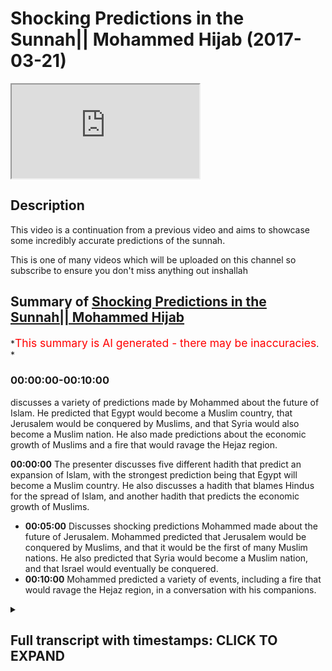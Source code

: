 # Shocking Predictions in the Sunnah|| Mohammed Hijab (2017-03-21)

<iframe loading='lazy' allow='autoplay' src='https://www.youtube.com/embed/ezvPEwizqRc'></iframe>

## Description

This video is a continuation from a previous video and aims to showcase some incredibly accurate predictions of the sunnah.

This is one of many videos which will be uploaded on this channel so subscribe to ensure you don't miss anything out inshallah

## Summary of [Shocking Predictions in the Sunnah|| Mohammed Hijab](https://www.youtube.com/watch?v=ezvPEwizqRc)

*<span style="color:red; font-size:125%">This summary is AI generated - there may be inaccuracies</span>. *

### <a onclick="modifyYTiframeseektime('0')">00:00:00-00:10:00</a>

discusses a variety of predictions made by Mohammed about the future of Islam. He predicted that Egypt would become a Muslim country, that Jerusalem would be conquered by Muslims, and that Syria would also become a Muslim nation. He also made predictions about the economic growth of Muslims and a fire that would ravage the Hejaz region.

**<a onclick="modifyYTiframeseektime('0')">00:00:00</a>** The presenter discusses five different hadith that predict an expansion of Islam, with the strongest prediction being that Egypt will become a Muslim country. He also discusses a hadith that blames Hindus for the spread of Islam, and another hadith that predicts the economic growth of Muslims.

* **<a onclick="modifyYTiframeseektime('300')">00:05:00</a>** Discusses shocking predictions Mohammed made about the future of Jerusalem. Mohammed predicted that Jerusalem would be conquered by Muslims, and that it would be the first of many Muslim nations. He also predicted that Syria would become a Muslim nation, and that Israel would eventually be conquered.
* **<a onclick="modifyYTiframeseektime('600')">00:10:00</a>** Mohammed predicted a variety of events, including a fire that would ravage the Hejaz region, in a conversation with his companions.

<details><summary><h2>Full transcript with timestamps: CLICK TO EXPAND</h2></summary>

<a onclick="modifyYTiframeseektime('1')">0:00:01</a> palutena's fee so he also that he would  
<a onclick="modifyYTiframeseektime('8')">0:00:08</a> Jimmy authority this is um five  
<a onclick="modifyYTiframeseektime('12')">0:00:12</a> predictions enterprise we promise and  
<a onclick="modifyYTiframeseektime('14')">0:00:14</a> move on now to the sunnah and the so  
<a onclick="modifyYTiframeseektime('16')">0:00:16</a> many will lie there's so many things  
<a onclick="modifyYTiframeseektime('17')">0:00:17</a> there there's literally so many cyclists  
<a onclick="modifyYTiframeseektime('19')">0:00:19</a> i was looking at some of the notes i had  
<a onclick="modifyYTiframeseektime('21')">0:00:21</a> from you know things I did before before  
<a onclick="modifyYTiframeseektime('23')">0:00:23</a> I came here today and I just like how am  
<a onclick="modifyYTiframeseektime('27')">0:00:27</a> I going to condense this how am I going  
<a onclick="modifyYTiframeseektime('28')">0:00:28</a> to explain as literally so much yeah but  
<a onclick="modifyYTiframeseektime('31')">0:00:31</a> I'll try my best to just give you a  
<a onclick="modifyYTiframeseektime('32')">0:00:32</a> little bit of things here and there and  
<a onclick="modifyYTiframeseektime('34')">0:00:34</a> the way I think I'll do this is I'll  
<a onclick="modifyYTiframeseektime('36')">0:00:36</a> give you some I'll divide into three  
<a onclick="modifyYTiframeseektime('39')">0:00:39</a> parts  
<a onclick="modifyYTiframeseektime('39')">0:00:39</a> yeah let's divide into three parts I'll  
<a onclick="modifyYTiframeseektime('41')">0:00:41</a> talk about general pretty specific  
<a onclick="modifyYTiframeseektime('43')">0:00:43</a> predictions about you could say  
<a onclick="modifyYTiframeseektime('48')">0:00:48</a> demographics or politics or military  
<a onclick="modifyYTiframeseektime('52')">0:00:52</a> expansion or whether you want to call it  
<a onclick="modifyYTiframeseektime('54')">0:00:54</a> number two or say specific predictions  
<a onclick="modifyYTiframeseektime('57')">0:00:57</a> human beings that the Prophet predicted  
<a onclick="modifyYTiframeseektime('59')">0:00:59</a> this will happen  
<a onclick="modifyYTiframeseektime('59')">0:00:59</a> number three things of today that's some  
<a onclick="modifyYTiframeseektime('63')">0:01:03</a> of the scholars of our time I've said  
<a onclick="modifyYTiframeseektime('64')">0:01:04</a> this is what the Prophet was meaning yes  
<a onclick="modifyYTiframeseektime('67')">0:01:07</a> and four so we'll leave it City three  
<a onclick="modifyYTiframeseektime('71')">0:01:11</a> things yeah we could we can go into a  
<a onclick="modifyYTiframeseektime('73')">0:01:13</a> big discussion otherwise I saw the first  
<a onclick="modifyYTiframeseektime('75')">0:01:15</a> one there's a hadith which is narrated  
<a onclick="modifyYTiframeseektime('77')">0:01:17</a> by Thor been well above Muhammad's Allah  
<a onclick="modifyYTiframeseektime('79')">0:01:19</a> sorry I said he says Oh a lil up he says  
<a onclick="modifyYTiframeseektime('84')">0:01:24</a> the earth the earth has been projected  
<a onclick="modifyYTiframeseektime('85')">0:01:25</a> in front of me yes for a height Mashhadi  
<a onclick="modifyYTiframeseektime('90')">0:01:30</a> caja oh no hurry back  
<a onclick="modifyYTiframeseektime('91')">0:01:31</a> I saw its eastern parts and its western  
<a onclick="modifyYTiframeseektime('93')">0:01:33</a> part when Almighty he says that  
<a onclick="modifyYTiframeseektime('97')">0:01:37</a> certainly my Ummah say Abajo  
<a onclick="modifyYTiframeseektime('100')">0:01:40</a> moo-coo ha would definitely moco  
<a onclick="modifyYTiframeseektime('104')">0:01:44</a> Hammonds mullahs the basically the  
<a onclick="modifyYTiframeseektime('105')">0:01:45</a> possession is ownership it will reach or  
<a onclick="modifyYTiframeseektime('108')">0:01:48</a> have the ownership of these areas  
<a onclick="modifyYTiframeseektime('110')">0:01:50</a> Missouri le Manhattan what has been  
<a onclick="modifyYTiframeseektime('114')">0:01:54</a> projected to me from this path which is  
<a onclick="modifyYTiframeseektime('117')">0:01:57</a> an interesting phraseology by the way  
<a onclick="modifyYTiframeseektime('118')">0:01:58</a> Mizzou really mean hair so it's parts of  
<a onclick="modifyYTiframeseektime('121')">0:02:01</a> it  
<a onclick="modifyYTiframeseektime('121')">0:02:01</a> Mina min but is like a builder so Bob  
<a onclick="modifyYTiframeseektime('128')">0:02:08</a> Hope not all of it so here we have  
<a onclick="modifyYTiframeseektime('131')">0:02:11</a> a prediction and if obviously look in  
<a onclick="modifyYTiframeseektime('133')">0:02:13</a> the map this is one thing they  
<a onclick="modifyYTiframeseektime('134')">0:02:14</a> completely even today that's ok well  
<a onclick="modifyYTiframeseektime('136')">0:02:16</a> that could have been put in afterwards  
<a onclick="modifyYTiframeseektime('137')">0:02:17</a> huh put enough to it look at the map is  
<a onclick="modifyYTiframeseektime('140')">0:02:20</a> the expansion is eastward and westward  
<a onclick="modifyYTiframeseektime('142')">0:02:22</a> that's the expansion well that is how  
<a onclick="modifyYTiframeseektime('144')">0:02:24</a> where Islam spread you could say is  
<a onclick="modifyYTiframeseektime('146')">0:02:26</a> spread from the east and from the West  
<a onclick="modifyYTiframeseektime('148')">0:02:28</a> that's how it spread it didn't go north  
<a onclick="modifyYTiframeseektime('151')">0:02:31</a> and south necessarily it could have been  
<a onclick="modifyYTiframeseektime('153')">0:02:33</a> lost and south it doesn't go that way  
<a onclick="modifyYTiframeseektime('155')">0:02:35</a> in this HTML how hard yeah he didn't say  
<a onclick="modifyYTiframeseektime('157')">0:02:37</a> that he didn't say the northern shires  
<a onclick="modifyYTiframeseektime('160')">0:02:40</a> receiver he said machete machete kaha  
<a onclick="modifyYTiframeseektime('163')">0:02:43</a> Omaha Reba it's east and west parts you  
<a onclick="modifyYTiframeseektime('168')">0:02:48</a> see what I mean so this is one general  
<a onclick="modifyYTiframeseektime('171')">0:02:51</a> thing that the programís of us a time  
<a onclick="modifyYTiframeseektime('172')">0:02:52</a> predicted but there's more the pro  
<a onclick="modifyYTiframeseektime('175')">0:02:55</a> mohammed saleh swamps and the hadith  
<a onclick="modifyYTiframeseektime('176')">0:02:56</a> which has some DAF in it but doc means  
<a onclick="modifyYTiframeseektime('178')">0:02:58</a> is it's got some weakness in it but  
<a onclick="modifyYTiframeseektime('180')">0:03:00</a> there's another hadith which makes it  
<a onclick="modifyYTiframeseektime('181')">0:03:01</a> basically completely strong and I'll  
<a onclick="modifyYTiframeseektime('182')">0:03:02</a> tell you what the DAF one is the by  
<a onclick="modifyYTiframeseektime('184')">0:03:04</a> phone is and what the strong one is he  
<a onclick="modifyYTiframeseektime('185')">0:03:05</a> said so after s economy strong you're  
<a onclick="modifyYTiframeseektime('188')">0:03:08</a> going to open or a and be victorious in  
<a onclick="modifyYTiframeseektime('191')">0:03:11</a> Egypt clearly this is quite a  
<a onclick="modifyYTiframeseektime('197')">0:03:17</a> straightforward prediction so there's a  
<a onclick="modifyYTiframeseektime('201')">0:03:21</a> bill witnessin Hadees so we go to some  
<a onclick="modifyYTiframeseektime('203')">0:03:23</a> Muslim where is obviously you'll find  
<a onclick="modifyYTiframeseektime('204')">0:03:24</a> much less weakness in the book well  
<a onclick="modifyYTiframeseektime('206')">0:03:26</a> whether Pajaro salami said set f Tohono  
<a onclick="modifyYTiframeseektime('212')">0:03:32</a> alban youth cairo free help a lot  
<a onclick="modifyYTiframeseektime('215')">0:03:35</a> he said that you are going to open our  
<a onclick="modifyYTiframeseektime('216')">0:03:36</a> country which the Farhat is mentioned  
<a onclick="modifyYTiframeseektime('218')">0:03:38</a> now and now away says the thought is  
<a onclick="modifyYTiframeseektime('219')">0:03:39</a> basically a currency which is only used  
<a onclick="modifyYTiframeseektime('221')">0:03:41</a> in each of that time so this if you put  
<a onclick="modifyYTiframeseektime('222')">0:03:42</a> the weak hadith  
<a onclick="modifyYTiframeseektime('223')">0:03:43</a> with this kind of shoddy you come to the  
<a onclick="modifyYTiframeseektime('225')">0:03:45</a> conclusion that yes is talking yej yeah  
<a onclick="modifyYTiframeseektime('228')">0:03:48</a> it's talking about here in zhabin the  
<a onclick="modifyYTiframeseektime('230')">0:03:50</a> poor mohammed salameh  
<a onclick="modifyYTiframeseektime('231')">0:03:51</a> he predicted that Egypt would be a  
<a onclick="modifyYTiframeseektime('234')">0:03:54</a> Muslim country and this is exactly look  
<a onclick="modifyYTiframeseektime('236')">0:03:56</a> in the map and this vibe is what I'm  
<a onclick="modifyYTiframeseektime('239')">0:03:59</a> probably in proof of that myself  
<a onclick="modifyYTiframeseektime('241')">0:04:01</a> yeah so this is one prediction I lost  
<a onclick="modifyYTiframeseektime('243')">0:04:03</a> the program assalam he continues in a  
<a onclick="modifyYTiframeseektime('246')">0:04:06</a> different idea when he talks about and  
<a onclick="modifyYTiframeseektime('249')">0:04:09</a> this does hadith is actually five or six  
<a onclick="modifyYTiframeseektime('251')">0:04:11</a> different IDs different connections  
<a onclick="modifyYTiframeseektime('253')">0:04:13</a> talking about al Hindu Sint  
<a onclick="modifyYTiframeseektime('255')">0:04:15</a> by the way which is basically indian  
<a onclick="modifyYTiframeseektime('256')">0:04:16</a> pakistan all of you may be from pakistan  
<a onclick="modifyYTiframeseektime('258')">0:04:18</a> yeah the one about cindy's DYFS is weak  
<a onclick="modifyYTiframeseektime('261')">0:04:21</a> it has dauphin it's got some weakness in  
<a onclick="modifyYTiframeseektime('264')">0:04:24</a> it but yeah it because  
<a onclick="modifyYTiframeseektime('265')">0:04:25</a> about the futures we don't happen that  
<a onclick="modifyYTiframeseektime('267')">0:04:27</a> basically the Muslims went into Pakistan  
<a onclick="modifyYTiframeseektime('269')">0:04:29</a> as sindelle obviously Pakistan is a new  
<a onclick="modifyYTiframeseektime('271')">0:04:31</a> nation yeah of I don't know X amount of  
<a onclick="modifyYTiframeseektime('274')">0:04:34</a> years whoever whenever they claimed  
<a onclick="modifyYTiframeseektime('276')">0:04:36</a> independence but the Sindh region which  
<a onclick="modifyYTiframeseektime('278')">0:04:38</a> encompasses Pakistan this was always  
<a onclick="modifyYTiframeseektime('281')">0:04:41</a> there obviously the Diploma has a summit  
<a onclick="modifyYTiframeseektime('283')">0:04:43</a> he mentioned that and the weak hadith  
<a onclick="modifyYTiframeseektime('285')">0:04:45</a> but the one which talks about Hindu  
<a onclick="modifyYTiframeseektime('287')">0:04:47</a> sinned  
<a onclick="modifyYTiframeseektime('288')">0:04:48</a> that is a strong hadith which is  
<a onclick="modifyYTiframeseektime('290')">0:04:50</a> narrated by abu bakr radiallahu anhu  
<a onclick="modifyYTiframeseektime('292')">0:04:52</a> some of the scholars to be fair say that  
<a onclick="modifyYTiframeseektime('294')">0:04:54</a> this is not talking about this  
<a onclick="modifyYTiframeseektime('296')">0:04:56</a> particular expansion although implica  
<a onclick="modifyYTiframeseektime('298')">0:04:58</a> theory seems to be talking about that  
<a onclick="modifyYTiframeseektime('299')">0:04:59</a> and even blaming her he says that the  
<a onclick="modifyYTiframeseektime('302')">0:05:02</a> Muslims conquered Pakistan and India so  
<a onclick="modifyYTiframeseektime('306')">0:05:06</a> accepted both it seems like he accepted  
<a onclick="modifyYTiframeseektime('308')">0:05:08</a> both any terms at the time of Maori as  
<a onclick="modifyYTiframeseektime('311')">0:05:11</a> one time and afterwards like in the for  
<a onclick="modifyYTiframeseektime('313')">0:05:13</a> 400 a H after his era this happened so  
<a onclick="modifyYTiframeseektime('317')">0:05:17</a> from a merciless alarm I predicted mmm  
<a onclick="modifyYTiframeseektime('320')">0:05:20</a> you predicted these things you could say  
<a onclick="modifyYTiframeseektime('322')">0:05:22</a> it's possible that a loss at the Pahoa  
<a onclick="modifyYTiframeseektime('325')">0:05:25</a> Salaam was told about these big nations  
<a onclick="modifyYTiframeseektime('327')">0:05:27</a> that would become Muslim nations and  
<a onclick="modifyYTiframeseektime('328')">0:05:28</a> some of the biggest Muslim nations in  
<a onclick="modifyYTiframeseektime('330')">0:05:30</a> the world now and obviously Pakistan is  
<a onclick="modifyYTiframeseektime('333')">0:05:33</a> one of the top five yeah top five and  
<a onclick="modifyYTiframeseektime('335')">0:05:35</a> India's one of the problems obtain a lot  
<a onclick="modifyYTiframeseektime('337')">0:05:37</a> even though it's 80 percent Hindu yes  
<a onclick="modifyYTiframeseektime('340')">0:05:40</a> anyways he then predicted something else  
<a onclick="modifyYTiframeseektime('343')">0:05:43</a> toccata this is an SI hadith narrated by  
<a onclick="modifyYTiframeseektime('346')">0:05:46</a> Barrera  
<a onclick="modifyYTiframeseektime('346')">0:05:46</a> he would nourished by the way Maggiore  
<a onclick="modifyYTiframeseektime('348')">0:05:48</a> of talked even probably the majority  
<a onclick="modifyYTiframeseektime('350')">0:05:50</a> idea yeah he says to car to Luna  
<a onclick="modifyYTiframeseektime('353')">0:05:53</a> let Akuma sir I said that this is one of  
<a onclick="modifyYTiframeseektime('356')">0:05:56</a> the alimentive it's a letter home Assad  
<a onclick="modifyYTiframeseektime('358')">0:05:58</a> the Tsar will not be established hotter  
<a onclick="modifyYTiframeseektime('362')">0:06:02</a> to party Luna  
<a onclick="modifyYTiframeseektime('363')">0:06:03</a> at work you know that I will not be  
<a onclick="modifyYTiframeseektime('365')">0:06:05</a> established until you fight the Turkish  
<a onclick="modifyYTiframeseektime('367')">0:06:07</a> people  
<a onclick="modifyYTiframeseektime('367')">0:06:07</a> Church Serco see like before Turks  
<a onclick="modifyYTiframeseektime('370')">0:06:10</a> became Muslim this happened like you  
<a onclick="modifyYTiframeseektime('372')">0:06:12</a> know that the Turks and the Arab Muslim  
<a onclick="modifyYTiframeseektime('375')">0:06:15</a> they had some kind of conference and  
<a onclick="modifyYTiframeseektime('377')">0:06:17</a> then became Muslim and one of the most  
<a onclick="modifyYTiframeseektime('378')">0:06:18</a> powerful empires or the longest reigning  
<a onclick="modifyYTiframeseektime('381')">0:06:21</a> one Muslim one was the Ottoman Empire  
<a onclick="modifyYTiframeseektime('383')">0:06:23</a> which is the Turkish Empire but then it  
<a onclick="modifyYTiframeseektime('386')">0:06:26</a> is something of this hadith there's more  
<a onclick="modifyYTiframeseektime('388')">0:06:28</a> than one variant and one of the variants  
<a onclick="modifyYTiframeseektime('391')">0:06:31</a> it says you'll be fighting the people of  
<a onclick="modifyYTiframeseektime('396')">0:06:36</a> who's that and kid men and it can also  
<a onclick="modifyYTiframeseektime('399')">0:06:39</a> be said cabin man be fat hell calf kid  
<a onclick="modifyYTiframeseektime('401')">0:06:41</a> man and Catman according to and no way  
<a onclick="modifyYTiframeseektime('404')">0:06:44</a> who who says it can be said this and you  
<a onclick="modifyYTiframeseektime('406')">0:06:46</a> can say that' who are these people so I  
<a onclick="modifyYTiframeseektime('408')">0:06:48</a> know he tells us who these people are  
<a onclick="modifyYTiframeseektime('410')">0:06:50</a> who Zion care man Oh kid man these  
<a onclick="modifyYTiframeseektime('413')">0:06:53</a> people he says it's a place banal but  
<a onclick="modifyYTiframeseektime('416')">0:06:56</a> bah Hindi were horse I'm it's visibly  
<a onclick="modifyYTiframeseektime('420')">0:07:00</a> it's a place where is next to  
<a onclick="modifyYTiframeseektime('421')">0:07:01</a> Afghanistan and the Indian see basically  
<a onclick="modifyYTiframeseektime('424')">0:07:04</a> so clearly is talking about the people  
<a onclick="modifyYTiframeseektime('427')">0:07:07</a> in that region yeah and and there's some  
<a onclick="modifyYTiframeseektime('431')">0:07:11</a> was some of the descriptions of this  
<a onclick="modifyYTiframeseektime('433')">0:07:13</a> yeah and you know flat nose distance is  
<a onclick="modifyYTiframeseektime('437')">0:07:17</a> that a lot of the Turks will be have  
<a onclick="modifyYTiframeseektime('438')">0:07:18</a> been described come back to the text and  
<a onclick="modifyYTiframeseektime('440')">0:07:20</a> it will tell me he wrote this in his  
<a onclick="modifyYTiframeseektime('442')">0:07:22</a> book in the burette he said he  
<a onclick="modifyYTiframeseektime('443')">0:07:23</a> considered this one of the miracles he  
<a onclick="modifyYTiframeseektime('445')">0:07:25</a> said this is because I his time  
<a onclick="modifyYTiframeseektime('446')">0:07:26</a> obviously that this was happening you  
<a onclick="modifyYTiframeseektime('448')">0:07:28</a> know coming in he could say this is one  
<a onclick="modifyYTiframeseektime('449')">0:07:29</a> of the miracles is shocking I know you  
<a onclick="modifyYTiframeseektime('452')">0:07:32</a> know so this he found a shocking so this  
<a onclick="modifyYTiframeseektime('456')">0:07:36</a> is another piece of evidence from the so  
<a onclick="modifyYTiframeseektime('459')">0:07:39</a> now I think we've covered about how sex  
<a onclick="modifyYTiframeseektime('460')">0:07:40</a> Allah Allah I don't happen recounting  
<a onclick="modifyYTiframeseektime('461')">0:07:41</a> really but let's cover a couple more in  
<a onclick="modifyYTiframeseektime('463')">0:07:43</a> this category to move on to another  
<a onclick="modifyYTiframeseektime('464')">0:07:44</a> category yeah so we talked about some of  
<a onclick="modifyYTiframeseektime('468')">0:07:48</a> the nations that have been kind of taken  
<a onclick="modifyYTiframeseektime('471')">0:07:51</a> by the Muslims all the Muslims have gone  
<a onclick="modifyYTiframeseektime('474')">0:07:54</a> into these nations also the promise of  
<a onclick="modifyYTiframeseektime('478')">0:07:58</a> assalamu he certainly had these along  
<a onclick="modifyYTiframeseektime('480')">0:08:00</a> with a recliner feet shamon away a mini  
<a onclick="modifyYTiframeseektime('483')">0:08:03</a> net and he said this many time so  
<a onclick="modifyYTiframeseektime('484')">0:08:04</a> there's an indication he also talked  
<a onclick="modifyYTiframeseektime('486')">0:08:06</a> about shem generally speaking as a  
<a onclick="modifyYTiframeseektime('491')">0:08:11</a> messiah hadith and I'll try and pull all  
<a onclick="modifyYTiframeseektime('494')">0:08:14</a> of the references although it's going to  
<a onclick="modifyYTiframeseektime('496')">0:08:16</a> be quite tedious doing that and so I'll  
<a onclick="modifyYTiframeseektime('497')">0:08:17</a> try and put them in the description box  
<a onclick="modifyYTiframeseektime('498')">0:08:18</a> just like he said that Elohim a vertical  
<a onclick="modifyYTiframeseektime('502')">0:08:22</a> Nephi may Allah give us blessings in our  
<a onclick="modifyYTiframeseektime('506')">0:08:26</a> Yemen and our Eman  
<a onclick="modifyYTiframeseektime('508')">0:08:28</a> well it's not ours you know at that time  
<a onclick="modifyYTiframeseektime('509')">0:08:29</a> it wasn't a Muslim place so he said p.m.  
<a onclick="modifyYTiframeseektime('512')">0:08:32</a> a Nina p.m. a Nina in our way in but  
<a onclick="modifyYTiframeseektime('514')">0:08:34</a> it's not a lemon  
<a onclick="modifyYTiframeseektime('515')">0:08:35</a> yeah you see he's obviously the purpose  
<a onclick="modifyYTiframeseektime('517')">0:08:37</a> of salvation miles and he said I live  
<a onclick="modifyYTiframeseektime('522')">0:08:42</a> near batalov GM and to spread Islam but  
<a onclick="modifyYTiframeseektime('523')">0:08:43</a> at that time wasn't a Muslim place and  
<a onclick="modifyYTiframeseektime('526')">0:08:46</a> it's a shamina  
<a onclick="modifyYTiframeseektime('527')">0:08:47</a> which is obviously a sham is encompasses  
<a onclick="modifyYTiframeseektime('530')">0:08:50</a> now by five or six different countries  
<a onclick="modifyYTiframeseektime('531')">0:08:51</a> so we can say Syria and we can say you  
<a onclick="modifyYTiframeseektime('535')">0:08:55</a> know Jordan we can say I was going to  
<a onclick="modifyYTiframeseektime('538')">0:08:58</a> say Israel there for a second  
<a onclick="modifyYTiframeseektime('540')">0:09:00</a> Palestine and all of these places part  
<a onclick="modifyYTiframeseektime('543')">0:09:03</a> of the a sham region Lebanon clearly  
<a onclick="modifyYTiframeseektime('548')">0:09:08</a> this is one of the places where as  
<a onclick="modifyYTiframeseektime('549')">0:09:09</a> Muslims programmers were some thousand  
<a onclick="modifyYTiframeseektime('552')">0:09:12</a> hadith I would sit ten vania they say he  
<a onclick="modifyYTiframeseektime('555')">0:09:15</a> said count six before and the sigh  
<a onclick="modifyYTiframeseektime('558')">0:09:18</a> hadith yeah and so hain  
<a onclick="modifyYTiframeseektime('562')">0:09:22</a> he said count six before the hour he  
<a onclick="modifyYTiframeseektime('567')">0:09:27</a> says no t you my death clearly it's  
<a onclick="modifyYTiframeseektime('570')">0:09:30</a> going to happen happen then he says from  
<a onclick="modifyYTiframeseektime('574')">0:09:34</a> fat hope baton Makdissi  
<a onclick="modifyYTiframeseektime('577')">0:09:37</a> he says after that Jerusalem will be  
<a onclick="modifyYTiframeseektime('580')">0:09:40</a> opened up into conquered Jerusalem I  
<a onclick="modifyYTiframeseektime('582')">0:09:42</a> mean if you think about what this is  
<a onclick="modifyYTiframeseektime('583')">0:09:43</a> Jerusalem is is it's a heartland for  
<a onclick="modifyYTiframeseektime('587')">0:09:47</a> more for the three monotheistic  
<a onclick="modifyYTiframeseektime('587')">0:09:47</a> religions for the three Abrahamic faiths  
<a onclick="modifyYTiframeseektime('589')">0:09:49</a> for someone to make a country to make a  
<a onclick="modifyYTiframeseektime('591')">0:09:51</a> prediction like this it's very brave  
<a onclick="modifyYTiframeseektime('594')">0:09:54</a> more like it's very incredibly brave yes  
<a onclick="modifyYTiframeseektime('597')">0:09:57</a> we're going to go in Jerusalem or  
<a onclick="modifyYTiframeseektime('598')">0:09:58</a> Jerusalem Jerusalem if you think about  
<a onclick="modifyYTiframeseektime('601')">0:10:01</a> if you just think about this if ya knee  
<a onclick="modifyYTiframeseektime('604')">0:10:04</a> if you think about it from a rational  
<a onclick="modifyYTiframeseektime('606')">0:10:06</a> perspective someone who's got very so if  
<a onclick="modifyYTiframeseektime('610')">0:10:10</a> you go to Medina now it's bigger because  
<a onclick="modifyYTiframeseektime('611')">0:10:11</a> you know the expansions and technology  
<a onclick="modifyYTiframeseektime('613')">0:10:13</a> in this nut but before it's just like  
<a onclick="modifyYTiframeseektime('615')">0:10:15</a> you know there's the islands and a lot  
<a onclick="modifyYTiframeseektime('617')">0:10:17</a> of these predictions were done before  
<a onclick="modifyYTiframeseektime('617')">0:10:17</a> you went to Medina Mecca times a lot of  
<a onclick="modifyYTiframeseektime('620')">0:10:20</a> them were done in I mean he was  
<a onclick="modifyYTiframeseektime('622')">0:10:22</a> attraction with with his people five  
<a onclick="modifyYTiframeseektime('623')">0:10:23</a> people ten people this in that Muslim  
<a onclick="modifyYTiframeseektime('625')">0:10:25</a> hiding come on well Yemen what this we  
<a onclick="modifyYTiframeseektime('627')">0:10:27</a> talking about it is what you'll be  
<a onclick="modifyYTiframeseektime('629')">0:10:29</a> thinking of this video in their position  
<a onclick="modifyYTiframeseektime('630')">0:10:30</a> if you want to believe it owes or if you  
<a onclick="modifyYTiframeseektime('633')">0:10:33</a> had the weakness in faith but you know  
<a onclick="modifyYTiframeseektime('634')">0:10:34</a> this is what you this is very specular  
<a onclick="modifyYTiframeseektime('636')">0:10:36</a> incredibly speculative it is too  
<a onclick="modifyYTiframeseektime('639')">0:10:39</a> speculative in fact it's too speculative  
<a onclick="modifyYTiframeseektime('641')">0:10:41</a> and the six things that he mentioned he  
<a onclick="modifyYTiframeseektime('643')">0:10:43</a> says that then after that there'll be a  
<a onclick="modifyYTiframeseektime('645')">0:10:45</a> plague to plagues that will you know  
<a onclick="modifyYTiframeseektime('649')">0:10:49</a> affect the people and this happened you  
<a onclick="modifyYTiframeseektime('652')">0:10:52</a> know and you know the Prophet Mohammed  
<a onclick="modifyYTiframeseektime('654')">0:10:54</a> Salim he predicted a fire and the Hejaz  
<a onclick="modifyYTiframeseektime('657')">0:10:57</a> region  
<a onclick="modifyYTiframeseektime('658')">0:10:58</a> a fire which did happen and they said it  
<a onclick="modifyYTiframeseektime('662')">0:11:02</a> will go to like you know people will see  
<a onclick="modifyYTiframeseektime('664')">0:11:04</a> it and so this this is another thing  
<a onclick="modifyYTiframeseektime('667')">0:11:07</a> that materialized quite closer to his  
<a onclick="modifyYTiframeseektime('669')">0:11:09</a> death mm-hm  
<a onclick="modifyYTiframeseektime('671')">0:11:11</a> so these are other predictions from the  
<a onclick="modifyYTiframeseektime('673')">0:11:13</a> prophet muhammad's elias alone so i  
<a onclick="modifyYTiframeseektime('677')">0:11:17</a> think i've covered were eight or nine of  
<a onclick="modifyYTiframeseektime('678')">0:11:18</a> these I broke up a or nine maybe when  
<a onclick="modifyYTiframeseektime('680')">0:11:20</a> one more of the country ones and then or  
<a onclick="modifyYTiframeseektime('682')">0:11:22</a> should we just move on straight on to  
<a onclick="modifyYTiframeseektime('683')">0:11:23</a> let's move on straight so we talked  
<a onclick="modifyYTiframeseektime('684')">0:11:24</a> about Afghanistan in a sense because we  
<a onclick="modifyYTiframeseektime('686')">0:11:26</a> said who's our K man  
<a onclick="modifyYTiframeseektime('689')">0:11:29</a> let's move on to some of the things he  
<a onclick="modifyYTiframeseektime('691')">0:11:31</a> predicted to his people people  
<a onclick="modifyYTiframeseektime('693')">0:11:33</a> specifically this is interesting really  
<a onclick="modifyYTiframeseektime('695')">0:11:35</a> yeah  
<a onclick="modifyYTiframeseektime('696')">0:11:36</a> so Mohammed also not only predicted  
<a onclick="modifyYTiframeseektime('698')">0:11:38</a> things on a massive scale where he  
<a onclick="modifyYTiframeseektime('699')">0:11:39</a> predicted things on an individual scale  
<a onclick="modifyYTiframeseektime('701')">0:11:41</a> as well so he he spoke to different  
<a onclick="modifyYTiframeseektime('706')">0:11:46</a> companions of his and and he told them  
<a onclick="modifyYTiframeseektime('711')">0:11:51</a> things that would happen to them I'll  
<a onclick="modifyYTiframeseektime('713')">0:11:53</a> give you an example  
</details>
